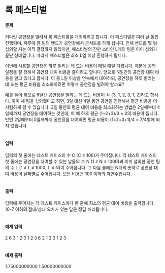 # 록 페스티벌

#### 문제
커다란 공연장을 빌려서 록 페스티벌을 개최하려고 합니다. 이 페스티벌은 여러 날 동안 진행되며, 하루에 한 팀의 밴드가 공연장에서 콘서트를 하게 됩니다. 전체 밴드를 몇 팀 섭외할 지는 아직 결정하지 않았지만, 페스티벌의 간판 스타인 L개의 팀은 이미 섭외가 끝난 상태입니다. 따라서 페스티벌은 최소 L일 이상 진행하게 됩니다.

이번에 사용할 공연장은 하루 빌리는 데 드는 비용이 매일 매일 다릅니다. 때문에 공연 일정을 잘 정해서 공연장 대여 비용을 줄이려고 합니다. 앞으로 N일간의 공연장 대여 비용을 알고 있다고 합시다. 이 중 L일 이상을 연속해서 대여하되, 공연장을 하루 빌리는 데 드는 평균 비용을 최소화하려면 어떻게 공연장을 빌려야 할까요?

예를 들어 앞으로 6일간 공연장을 빌리는 데 드는 비용이 각 {3, 1, 2, 3, 1, 2}라고 합시다. 이미 세 팀을 섭외했다고 하면, 3일 대신 4일 동안 공연을 진행해서 평균 비용을 더 저렴하게 할 수 있습니다. 3일 동안의 평균 대여 비용을 최소화하는 방법은 2일째부터 4일째까지 공연장을 대여하는 것인데, 이 때 하루 평균 (1+2+3)/3 = 2의 비용이 듭니다. 반면 2일째부터 5일째까지 공연장을 대여하면 평균 비용이 (1+2+3+1)/4 = 7/4밖에 되지 않습니다.
<br><br>

#### 입력
입력의 첫 줄에는 테스트 케이스의 수 C (C ≤ 100)가 주어집니다. 각 테스트 케이스의 첫 줄에는 공연장을 대여할 수 있는 날들의 수 N (1 ≤ N ≤ 1000)과 이미 섭외한 공연 팀의 수 L (1 ≤ L ≤ 1000, L ≤ N)이 주어집니다. 그 다음 줄에는 N개의 숫자로 공연장 대여 비용이 날짜별로 주어집니다. 모든 비용은 100 이하의 자연수입니다.
<br><br>

#### 출력
입력에 주어지는 각 테스트 케이스마다 한 줄에 최소의 평균 대여 비용을 출력합니다. 10-7 이하의 절대/상대 오차가 있는 답은 정답 처리됩니다.
<br><br>

#### 예제 입력
2
6 3
1 2 3 1 2 3 
6 2 
1 2 3 1 2 3
<br><br>

#### 예제 출력
1.75000000000
1.50000000000
